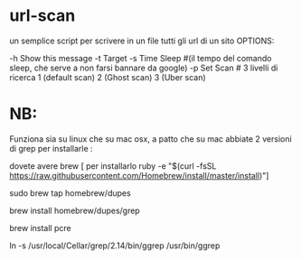 # url-scan
un semplice script per scrivere in un file tutti gli url di un sito
OPTIONS:

   -h      Show this message
   -t      Target
   -s      Time Sleep #(il tempo del comando sleep, che serve a non farsi bannare da google)
   -p      Set Scan # 3 livelli di ricerca
           1 (default scan)
           2 (Ghost scan)
           3 (Uber scan)
           
# NB:           
Funziona sia su linux che su mac osx, a patto che su mac abbiate 2 versioni di grep
per installarle :

dovete avere brew [ per installarlo ruby -e "$(curl -fsSL https://raw.githubusercontent.com/Homebrew/install/master/install)"]

sudo brew tap homebrew/dupes

brew install homebrew/dupes/grep

brew install pcre

ln -s /usr/local/Cellar/grep/2.14/bin/ggrep /usr/bin/ggrep
